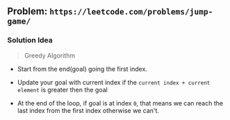 ## Problem: `https://leetcode.com/problems/jump-game/`

### Solution Idea

> Greedy Algorithm

- Start from the end(goal) going the first index.
- Update your goal with current index if the `current index + current element` is greater then the goal

- At the end of the loop, if goal is at index `0`, that means we can reach the last index from the first index otherwise we can't.
